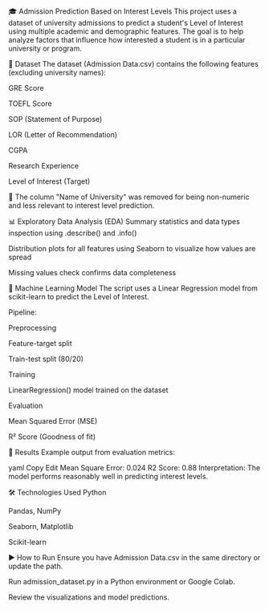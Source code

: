 🎓 Admission Prediction Based on Interest Levels
This project uses a dataset of university admissions to predict a student's Level of Interest using multiple academic and demographic features. The goal is to help analyze factors that influence how interested a student is in a particular university or program.

📁 Dataset
The dataset (Admission Data.csv) contains the following features (excluding university names):

GRE Score

TOEFL Score

SOP (Statement of Purpose)

LOR (Letter of Recommendation)

CGPA

Research Experience

Level of Interest (Target)

🧹 The column "Name of University" was removed for being non-numeric and less relevant to interest level prediction.

📊 Exploratory Data Analysis (EDA)
Summary statistics and data types inspection using .describe() and .info()

Distribution plots for all features using Seaborn to visualize how values are spread

Missing values check confirms data completeness

🧠 Machine Learning Model
The script uses a Linear Regression model from scikit-learn to predict the Level of Interest.

Pipeline:

Preprocessing

Feature-target split

Train-test split (80/20)

Training

LinearRegression() model trained on the dataset

Evaluation

Mean Squared Error (MSE)

R² Score (Goodness of fit)

🧪 Results
Example output from evaluation metrics:

yaml
Copy
Edit
Mean Square Error: 0.024
R2 Score: 0.88
Interpretation: The model performs reasonably well in predicting interest levels.

🛠️ Technologies Used
Python

Pandas, NumPy

Seaborn, Matplotlib

Scikit-learn

▶️ How to Run
Ensure you have Admission Data.csv in the same directory or update the path.

Run admission_dataset.py in a Python environment or Google Colab.

Review the visualizations and model predictions.
